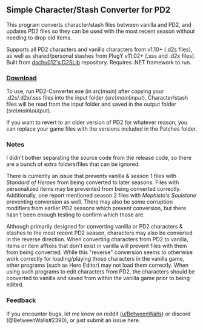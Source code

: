 ## Simple Character/Stash Converter for PD2
This program converts character/stash files between vanilla and PD2, and updates PD2 files so they can be used with the most recent season without needing to drop old items.

Supports all PD2 characters and vanilla characters from v1.10+ (.d2s files), as well as shared/personal stashes from PlugY v11.02+ (.sss and .d2x files). Built from [dschu012's D2SLib](https://github.com/dschu012/D2SLib) repository. Requires .NET framework to run.

### [Download](https://github.com/BetweenWalls/PD2-Converter/archive/main.zip)

To use, run PD2-Converter.exe (in *src\main*) after copying your .d2s/.d2x/.sss files into the input folder (*src\main\input*). Character/stash files will be read from the input folder and saved in the output folder (*src\main\output*).

If you want to revert to an older version of PD2 for whatever reason, you can replace your game files with the versions included in the Patches folder.

### Notes

I didn't bother separating the source code from the release code, so there are a bunch of extra folders/files that can be ignored.

There is currently an issue that prevents vanilla & season 1 files with *Standard of Heroes* from being converted to later seasons. Files with personalized items may be prevented from being converted correctly. Additionally, one report mentioned season 2 files with *Mephisto's Soulstone* preventing conversion as well. There may also be some corruption modifiers from earlier PD2 seasons which prevent conversion, but there hasn't been enough testing to confirm which those are.

Although primarily designed for converting vanilla or PD2 characters & stashes to the most recent PD2 season, characters may also be converted in the reverse direction. When converting characters from PD2 to vanilla, items or item affixes that don't exist in vanilla will prevent files with them from being converted. While this "reverse" conversion seems to otherwise work correctly for loading/playing those characters in the vanilla game, other programs (such as Hero Editor) may not load them correctly. When using such programs to edit characters from PD2, the characters should be converted to vanilla and saved from within the vanilla game prior to being edited.

<!--This program is unnecessary for converting season 3+ characters since there have been no major formatting differences since s2.-->

### Feedback

If you encounter bugs, let me know on reddit ([u/BetweenWalls](https://www.reddit.com/message/compose/?to=BetweenWalls)) or discord (@BetweenWalls#2390), or just submit an issue here.
